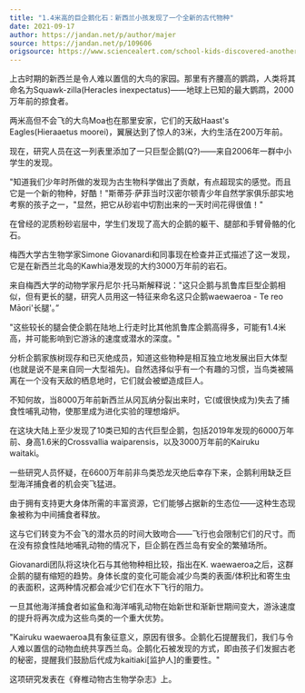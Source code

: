 ```yaml
---
title: "1.4米高的巨企鹅化石：新西兰小孩发现了一个全新的古代物种"
date: 2021-09-17
author: https://jandan.net/p/author/majer
source: https://jandan.net/p/109606
origsource: https://www.sciencealert.com/school-kids-discovered-another-giant-penguin-fossil-in-new-zealand-with-long-legs
---
```




上古时期的新西兰是令人难以置信的大鸟的家园。那里有齐腰高的鹦鹉，人类将其命名为Squawk-zilla(Heracles inexpectatus)——地球上已知的最大鹦鹉，2000万年前的掠食者。

两米高但不会飞的大鸟Moa也在那里安家，它们的天敌Haast's Eagles(Hieraaetus moorei)，翼展达到了惊人的3米，大约生活在200万年前。

现在，研究人员在这一列表里添加了一只巨型企鹅(Q?)——来自2006年一群中小学生的发现。

"知道我们少年时所做的发现为古生物科学做出了贡献，有点超现实的感觉。而且它是一个新的物种，好酷！"斯蒂芬·萨菲当时汉密尔顿青少年自然学家俱乐部实地考察的孩子之一，"显然，把它从砂岩中切割出来的一天时间花得很值！"

在曾经的泥质粉砂岩层中，学生们发现了高大的企鹅的躯干、腿部和手臂骨骼的化石。

梅西大学古生物学家Simone Giovanardi和同事现在检查并正式描述了这一发现，它是在新西兰北岛的Kawhia港发现的大约3000万年前的岩石。

来自梅西大学的动物学家丹尼尔·托马斯解释说："这只企鹅与凯鲁库巨型企鹅相似，但有更长的腿，研究人员用这一特征来命名这只企鹅waewaeroa - Te reo Māori'长腿'。”

"这些较长的腿会使企鹅在陆地上行走时比其他凯鲁库企鹅高得多，可能有1.4米高，并可能影响到它游泳的速度或潜水的深度。"

分析企鹅家族树现存和已灭绝成员，知道这些物种是相互独立地发展出巨大体型(也就是说不是来自同一大型祖先)。自然选择似乎有一个有趣的习惯，当鸟类被隔离在一个没有天敌的栖息地时，它们就会被塑造成巨人。

不知何故，当8000万年前新西兰从冈瓦纳分裂出来时，它(或很快成为)失去了捕食性哺乳动物，使那里成为进化实验的理想熔炉。

在这块大陆上至少发现了10类已知的古代巨型企鹅，包括2019年发现的6000万年前、身高1.6米的Crossvallia waiparensis，以及3000万年前的Kairuku waitaki。

一些研究人员怀疑，在6600万年前非鸟类恐龙灭绝后幸存下来，企鹅利用缺乏巨型海洋捕食者的机会突飞猛进。

由于拥有支持更大身体所需的丰富资源，它们能够占据新的生态位——这种生态现象被称为中间捕食者释放。

这与它们转变为不会飞的潜水员的时间大致吻合——飞行也会限制它们的尺寸。而在没有掠食性陆地哺乳动物的情况下，巨企鹅在西兰岛有安全的繁殖场所。

Giovanardi团队将这块化石与其他物种相比较，指出在K. waewaeroa之后，这群企鹅的腿有缩短的趋势。身体长度的变化可能会减少鸟类的表面/体积比和寄生虫的表面积，这两种情况都会减少它们在水下飞行的阻力。

一旦其他海洋捕食者如鲨鱼和海洋哺乳动物在始新世和渐新世期间变大，游泳速度的提升将再次成为这些鸟类的一个重大优势。

"Kairuku waewaeroa具有象征意义，原因有很多。企鹅化石提醒我们，我们与令人难以置信的动物血统共享西兰岛。企鹅化石被发现的方式，即由孩子们发掘古老的秘密，提醒我们鼓励后代成为kaitiaki\[监护人\]的重要性。"

这项研究发表在《脊椎动物古生物学杂志》上。